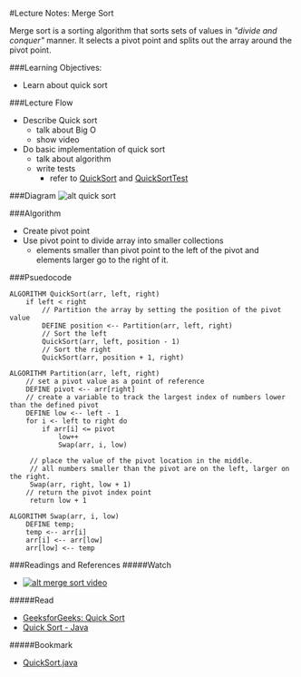 #Lecture Notes: Merge Sort

Merge sort is a sorting algorithm that sorts sets of values in *"divide and conquer"* manner. It selects a pivot point and splits out the array around the pivot point.

###Learning Objectives: 
- Learn about quick sort

###Lecture Flow
  - Describe Quick sort
    - talk about Big O
    - show video
  - Do basic implementation of quick sort
    - talk about algorithm
    - write tests
        - refer to [QuickSort](../src/main/java/challenges/QuickSort.java)  and [QuickSortTest](../src/test/java/challenges/QuickSortTest.java)
 
###Diagram
![alt quick sort](https://www.geeksforgeeks.org/wp-content/uploads/gq/2014/01/QuickSort2.png)


###Algorithm
- Create pivot point
- Use pivot point to divide array into smaller collections
    - elements smaller than pivot point to the left of the pivot and elements larger go to the right of it. 

###Psuedocode
```
ALGORITHM QuickSort(arr, left, right)
    if left < right
        // Partition the array by setting the position of the pivot value 
        DEFINE position <-- Partition(arr, left, right)
        // Sort the left
        QuickSort(arr, left, position - 1)
        // Sort the right
        QuickSort(arr, position + 1, right)

ALGORITHM Partition(arr, left, right)
    // set a pivot value as a point of reference
    DEFINE pivot <-- arr[right]
    // create a variable to track the largest index of numbers lower than the defined pivot
    DEFINE low <-- left - 1
    for i <- left to right do
        if arr[i] <= pivot
            low++
            Swap(arr, i, low)

     // place the value of the pivot location in the middle.
     // all numbers smaller than the pivot are on the left, larger on the right. 
     Swap(arr, right, low + 1)
    // return the pivot index point
     return low + 1

ALGORITHM Swap(arr, i, low)
    DEFINE temp;
    temp <-- arr[i]
    arr[i] <-- arr[low]
    arr[low] <-- temp
```
###Readings and References
#####Watch
- [![alt merge sort video](http://img.youtube.com/vi/JSceec-wEyw/0.jpg)](https://www.youtube.com/watch?v=JSceec-wEyw)

#####Read
- [GeeksforGeeks: Quick Sort](https://www.geeksforgeeks.org/quick-sort/)
- [Quick Sort - Java](https://www.java67.com/2018/03/mergesort-in-java-algorithm-example-and.html)

#####Bookmark
- [QuickSort.java](https://algs4.cs.princeton.edu/22mergesort/)
